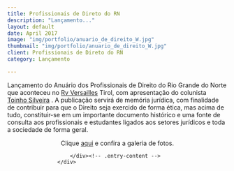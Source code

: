 ```yaml
---
title: Profissionais de Direto do RN
description: "Lançamento..."
layout: default
date: April 2017
image: "img/portfolio/anuario_de_direito_W.jpg"
thumbnail: "img/portfolio/anuario_de_direito_W.jpg"
client: Profissionais de Direto do RN
category: Lançamento

---
```


<div class="grid">
					<div class="c-8">
						<div class="entry-content">
							<p>Lançamento do Anuário dos Profissionais de Direito do Rio Grande do Norte que aconteceu  no <a href="http://www.facebook.com/rv.versailles" target="_blank" data-hovercard="/ajax/hovercard/user.php?id=100002093073889">Rv Versailles</a> Tirol,  com  apresentação do colunista <a href="http://www.facebook.com/toinho.silveira.12" target="_blank" data-hovercard="/ajax/hovercard/user.php?id=1611184822">Toinho Silveira</a> . A publicação servirá de memória jurídica, com finalidade de contribuir para que o Direito seja exercido de forma ética, mas acima  de tudo, constituir-se em  um  importante  documento  histórico  e  uma  fonte  de  consulta  aos  profissionais  e  estudantes ligados aos setores jurídicos e toda a sociedade de forma geral.</p>
<p style="text-align: center;">Clique <a title="aqui" href="http://www.facebook.com/media/set/?set=a.452491858140934.103031.100001403704209&amp;type=3" target="_blank">aqui</a> e confira a galeria de fotos.</p>
				
						</div><!-- .entry-content -->
					</div>
